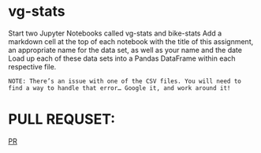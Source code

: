 # vg-stats
Start two Jupyter Notebooks called vg-stats and bike-stats
Add a markdown cell at the top of each notebook with the title of this assignment, an appropriate name for the data set, as well as your name and the date
Load up each of these data sets into a Pandas DataFrame within each respective file.

    NOTE: There’s an issue with one of the CSV files. You will need to find a way to handle that error… Google it, and work around it!



# PULL REQUSET:
[PR ](https://github.com/mohammadsilwadi/vg-stats/pull/1)
